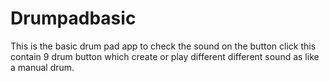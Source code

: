 # Drumpadbasic
This is the basic drum pad app to check the sound on the button click
this contain 9 drum button which create or play different different sound 
as like a manual drum.


